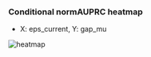 ### Conditional normAUPRC heatmap

- X: eps_current, Y: gap_mu

![heatmap](/home/elicer/project_0814_2/results/20250816-003058/holdout/conditional_heatmap_eps_current_vs_gap_mu.png)
